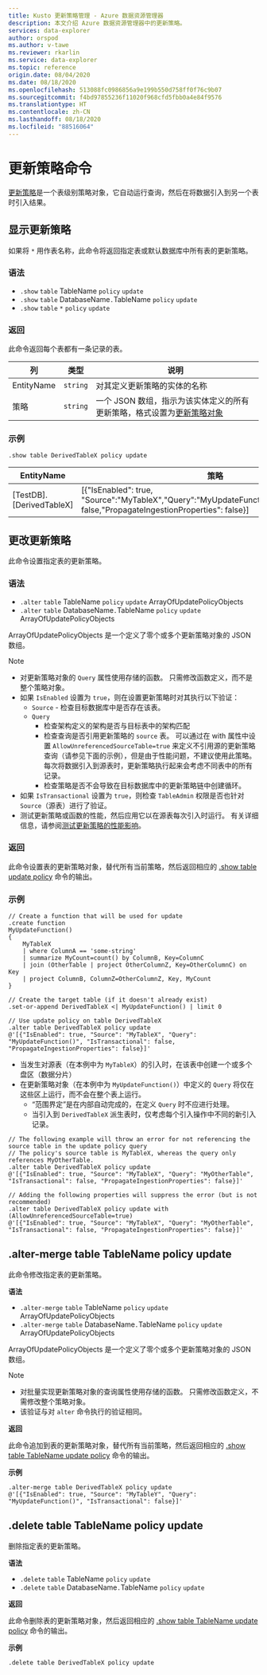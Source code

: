 ```yaml
---
title: Kusto 更新策略管理 - Azure 数据资源管理器
description: 本文介绍 Azure 数据资源管理器中的更新策略。
services: data-explorer
author: orspod
ms.author: v-tawe
ms.reviewer: rkarlin
ms.service: data-explorer
ms.topic: reference
origin.date: 08/04/2020
ms.date: 08/18/2020
ms.openlocfilehash: 513088fc0986856a9e199b550d758ff0f76c9b07
ms.sourcegitcommit: f4bd97855236f11020f968cfd5fbb0a4e84f9576
ms.translationtype: HT
ms.contentlocale: zh-CN
ms.lasthandoff: 08/18/2020
ms.locfileid: "88516064"
---
```

# <a name="update-policy-commands"></a>更新策略命令

[更新策略](updatepolicy.md)是一个表级别策略对象，它自动运行查询，然后在将数据引入到另一个表时引入结果。

## <a name="show-update-policy"></a>显示更新策略

如果将 `*` 用作表名称，此命令将返回指定表或默认数据库中所有表的更新策略。

### <a name="syntax"></a>语法

* `.show` `table` TableName `policy` `update`
* `.show` `table` DatabaseName`.`TableName `policy` `update` 
* `.show` `table` `*` `policy` `update`

### <a name="returns"></a>返回

此命令返回每个表都有一条记录的表。

|列    |类型    |说明                                                                                                                                                           |
|----------|--------|----------------------------------------------------------------------------------------------------------------------------------------------------------------------|
|EntityName|`string`|对其定义更新策略的实体的名称                                                                                                                |
|策略  |`string`|一个 JSON 数组，指示为该实体定义的所有更新策略，格式设置为[更新策略对象](updatepolicy.md#the-update-policy-object)|

### <a name="example"></a>示例

```kusto
.show table DerivedTableX policy update 
```

|EntityName        |策略                                                                                                                                    |
|------------------|--------------------------------------------------------------------------------------------------------------------------------------------|
|[TestDB].[DerivedTableX]|[{"IsEnabled": true, "Source":"MyTableX","Query":"MyUpdateFunction()","IsTransactional": false,"PropagateIngestionProperties": false}]|

## <a name="alter-update-policy"></a>更改更新策略

此命令设置指定表的更新策略。

### <a name="syntax"></a>语法

* `.alter` `table` TableName `policy` `update` ArrayOfUpdatePolicyObjects 
* `.alter` `table` DatabaseName`.`TableName `policy` `update` ArrayOfUpdatePolicyObjects  

ArrayOfUpdatePolicyObjects 是一个定义了零个或多个更新策略对象的 JSON 数组。

> [!NOTE]
> * 对更新策略对象的 `Query` 属性使用存储的函数。
   只需修改函数定义，而不是整个策略对象。
> * 如果 `IsEnabled` 设置为 `true`，则在设置更新策略时对其执行以下验证：
>    * `Source` - 检查目标数据库中是否存在该表。
>    * `Query` 
>        * 检查架构定义的架构是否与目标表中的架构匹配
>        * 检查查询是否引用更新策略的 `source` 表。 
        可以通过在 with 属性中设置 `AllowUnreferencedSourceTable=true` 来定义不引用源的更新策略查询（请参见下面的示例），但是由于性能问题，不建议使用此策略。 每次将数据引入到源表时，更新策略执行起来会考虑不同表中的所有记录。
 >       * 检查策略是否不会导致在目标数据库中的更新策略链中创建循环。
 > * 如果 `IsTransactional` 设置为 `true`，则检查 `TableAdmin` 权限是否也针对 `Source`（源表）进行了验证。
 > * 测试更新策略或函数的性能，然后应用它以在源表每次引入时运行。 有关详细信息，请参阅[测试更新策略的性能影响](updatepolicy.md#performance-impact)。

### <a name="returns"></a>返回

此命令设置表的更新策略对象，替代所有当前策略，然后返回相应的 [.show table update policy](#show-update-policy) 命令的输出。

### <a name="example"></a>示例

```kusto
// Create a function that will be used for update
.create function 
MyUpdateFunction()
{
    MyTableX
    | where ColumnA == 'some-string'
    | summarize MyCount=count() by ColumnB, Key=ColumnC
    | join (OtherTable | project OtherColumnZ, Key=OtherColumnC) on Key
    | project ColumnB, ColumnZ=OtherColumnZ, Key, MyCount
}

// Create the target table (if it doesn't already exist)
.set-or-append DerivedTableX <| MyUpdateFunction() | limit 0

// Use update policy on table DerivedTableX
.alter table DerivedTableX policy update
@'[{"IsEnabled": true, "Source": "MyTableX", "Query": "MyUpdateFunction()", "IsTransactional": false, "PropagateIngestionProperties": false}]'
```

* 当发生对源表（在本例中为 `MyTableX`）的引入时，在该表中创建一个或多个盘区（数据分片）
* 在更新策略对象（在本例中为 `MyUpdateFunction()`）中定义的 `Query` 将仅在这些区上运行，而不会在整个表上运行。
  * “范围界定”是在内部自动完成的，在定义 `Query` 时不应进行处理。
  * 当引入到 `DerivedTableX` 派生表时，仅考虑每个引入操作中不同的新引入记录。

```kusto
// The following example will throw an error for not referencing the source table in the update policy query
// The policy's source table is MyTableX, whereas the query only references MyOtherTable. 
.alter table DerivedTableX policy update
@'[{"IsEnabled": true, "Source": "MyTableX", "Query": "MyOtherTable", "IsTransactional": false, "PropagateIngestionProperties": false}]'

// Adding the following properties will suppress the error (but is not recommended)
.alter table DerivedTableX policy update with (AllowUnreferencedSourceTable=true)
@'[{"IsEnabled": true, "Source": "MyTableX", "Query": "MyOtherTable", "IsTransactional": false, "PropagateIngestionProperties": false}]'

```

## <a name="alter-merge-table-tablename-policy-update"></a>.alter-merge table TableName policy update

此命令修改指定表的更新策略。

**语法**

* `.alter-merge` `table` TableName `policy` `update` ArrayOfUpdatePolicyObjects 
* `.alter-merge` `table` DatabaseName`.`TableName `policy` `update` ArrayOfUpdatePolicyObjects  

ArrayOfUpdatePolicyObjects 是一个定义了零个或多个更新策略对象的 JSON 数组。

> [!NOTE]
> * 对批量实现更新策略对象的查询属性使用存储的函数。 
     只需修改函数定义，不需修改整个策略对象。
> * 该验证与对 `alter` 命令执行的验证相同。

**返回**

此命令追加到表的更新策略对象，替代所有当前策略，然后返回相应的 [.show table TableName update policy](#show-update-policy) 命令的输出。

**示例**

```kusto
.alter-merge table DerivedTableX policy update 
@'[{"IsEnabled": true, "Source": "MyTableY", "Query": "MyUpdateFunction()", "IsTransactional": false}]'  
``` 

## <a name="delete-table-tablename-policy-update"></a>.delete table TableName policy update

删除指定表的更新策略。

**语法**

* `.delete` `table` TableName `policy` `update`
* `.delete` `table` DatabaseName`.`TableName `policy` `update` 

**返回**

此命令删除表的更新策略对象，然后返回相应的 [.show table TableName update policy](#show-update-policy) 命令的输出。

**示例**

```kusto
.delete table DerivedTableX policy update 
```
